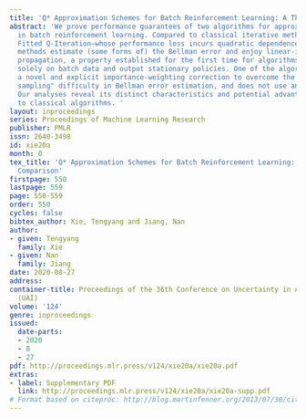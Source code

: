 ```yaml
---
title: 'Q* Approximation Schemes for Batch Reinforcement Learning: A Theoretical Comparison'
abstract: 'We prove performance guarantees of two algorithms for approximating Q*
  in batch reinforcement learning. Compared to classical iterative methods such as
  Fitted Q-Iteration—whose performance loss incurs quadratic dependence on horizon—these
  methods estimate (some forms of) the Bellman error and enjoy linear-in-horizon error
  propagation, a property established for the first time for algorithms that rely
  solely on batch data and output stationary policies. One of the algorithms uses
  a novel and explicit importance-weighting correction to overcome the infamous "double
  sampling" difficulty in Bellman error estimation, and does not use any squared losses.
  Our analyses reveal its distinct characteristics and potential advantages compared
  to classical algorithms. '
layout: inproceedings
series: Proceedings of Machine Learning Research
publisher: PMLR
issn: 2640-3498
id: xie20a
month: 0
tex_title: 'Q* Approximation Schemes for Batch Reinforcement Learning: A Theoretical
  Comparison'
firstpage: 550
lastpage: 559
page: 550-559
order: 550
cycles: false
bibtex_author: Xie, Tengyang and Jiang, Nan
author:
- given: Tengyang
  family: Xie
- given: Nan
  family: Jiang
date: 2020-08-27
address: 
container-title: Proceedings of the 36th Conference on Uncertainty in Artificial Intelligence
  (UAI)
volume: '124'
genre: inproceedings
issued:
  date-parts:
  - 2020
  - 8
  - 27
pdf: http://proceedings.mlr.press/v124/xie20a/xie20a.pdf
extras:
- label: Supplementary PDF
  link: http://proceedings.mlr.press/v124/xie20a/xie20a-supp.pdf
# Format based on citeproc: http://blog.martinfenner.org/2013/07/30/citeproc-yaml-for-bibliographies/
---
```


